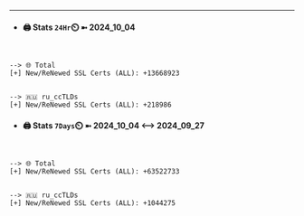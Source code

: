 

---
- #### 🖨️ **Stats** `24Hr`⏲️ ➼ 2024_10_04
```console


--> 🌐 Total
[+] New/ReNewed SSL Certs (ALL): +13668923


--> 🇷🇺 ru_ccTLDs
[+] New/ReNewed SSL Certs (ALL): +218986

```

- #### 🖨️ **Stats** `7Days`⏲️ ➼ 2024_10_04 <--> 2024_09_27
```console


--> 🌐 Total
[+] New/ReNewed SSL Certs (ALL): +63522733


--> 🇷🇺 ru_ccTLDs
[+] New/ReNewed SSL Certs (ALL): +1044275

```

